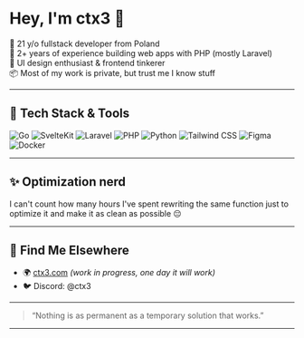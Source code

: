# Hey, I'm ctx3 👋

🎯 21 y/o fullstack developer from Poland  
💼 2+ years of experience building web apps with PHP (mostly Laravel)  
🎨 UI design enthusiast & frontend tinkerer  
📦 Most of my work is private, but trust me I know stuff

---

## 🚀 Tech Stack & Tools

![Go](https://img.shields.io/badge/-Go-00ADD8?style=flat&logo=go&logoColor=white)
![SvelteKit](https://img.shields.io/badge/-SvelteKit-FF3E00?style=flat&logo=svelte&logoColor=white)
![Laravel](https://img.shields.io/badge/-Laravel-F55247?style=flat&logo=laravel&logoColor=white)
![PHP](https://img.shields.io/badge/-PHP-777BB4?style=flat&logo=php&logoColor=white)
![Python](https://img.shields.io/badge/-Python-3776AB?style=flat&logo=python&logoColor=white)
![Tailwind CSS](https://img.shields.io/badge/-Tailwind-38B2AC?style=flat&logo=tailwind-css&logoColor=white)
![Figma](https://img.shields.io/badge/-Figma-000000?style=flat&logo=figma&logoColor=white)
![Docker](https://img.shields.io/badge/-Docker-2496ED?style=flat&logo=docker&logoColor=white)

---

## ✨ Optimization nerd

I can't count how many hours I've spent rewriting the same function just to optimize it and make it as clean as possible 😔

---

## 🔗 Find Me Elsewhere

- 🌍 [ctx3.com](https://ctx3.com) *(work in progress, one day it will work)*
- 🐦 Discord: @ctx3

---

> “Nothing is as permanent as a temporary solution that works.”

---

